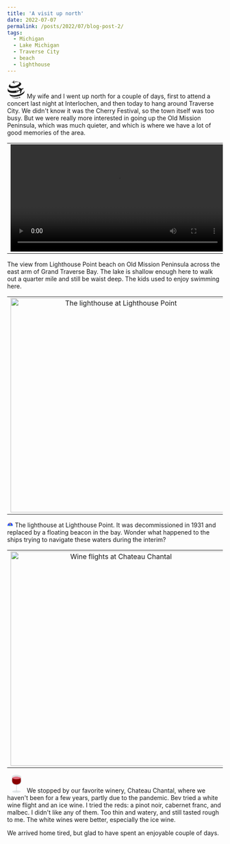```yaml
---
title: 'A visit up north'
date: 2022-07-07
permalink: /posts/2022/07/blog-post-2/
tags:
  - Michigan
  - Lake Michigan
  - Traverse City
  - beach
  - lighthouse 
---
```



<p><svg xmlns="http://www.w3.org/2000/svg" aria-hidden="true" role="img" width="3em" height="3em" preserveAspectRatio="xMidYMid meet" viewBox="0 0 24 24"><path fill="currentColor" d="M2.609 6.266c.183-.246.424-.579.617-.817c.578-.656.653-.742 1.179-1.227c.156-.128.341-.282.522-.427c-1.335 1.13-1.505 2.381-.28 3.154c-.002 0-.002 0-.002.002c1.713 1.032 5.467.809 8.429-.513c2.869-1.28 3.928-3.111 2.512-4.199c-1.243-.233-2.725-.26-4.293-.05l-.163-.269l.135-.446c.922-.083 1.798-.063 2.554.066c.183.031.424.084.604.122c.348.085.537.136.764.209c.232.069.43.138.775.266c.338.133.484.193.755.328a8.308 8.308 0 0 1 .883.469c2.256 1.419.853 4.008-3.128 5.782c-3.97 1.768-9.029 2.046-11.296.644c-.001-.002-.004-.004-.01-.006h.004c-1.238-.784-1.368-1.922-.561-3.088zm10.329 9.92l-.032-1.594l-1.133-1.26c-3.743.848-7.422.666-9.468-.539c-.007-.008-.024-.016-.031-.024C1.116 12.056.83 11.136.917 10.136c-.271 1.463-.293 1.991-.254 3.243c.048.784.501 1.507 1.412 2.077l.007.008c2.181 1.356 6.725 1.65 10.856.722zm4.725 1.825c-5.283 2.119-11.895 2.244-14.767.283a8.195 8.195 0 0 0 1.252 2.098c2.636 1.8 8.705 1.685 13.552-.26c2.837-1.137 4.627-2.65 5.097-4.068l.132-.427c.313-1.082.372-1.983.422-2.785c-.057 1.741-2.108 3.721-5.688 5.159zM6.001 22.092c.166.158.688.799 3.333 1.507c.715.158 2.515.665 5.84-.072l.02-.303l-.263-.412c-3.085.73-6.512.486-8.93-.72zm7.634-12.609l2.809 2.129s.601.433.034.737c-.565.301-2.016 1.038-2.016 1.038l-1.433-.535l-.719.32l1.268 1.101l.01 1.713l.745-.331l.494-1.447s1.517-.584 2.119-.804c.605-.215.524.521.524.521l-.298 3.511l.99-.44l1.63-4.737s.864-.42 1.472-.789c.607-.369.815-.981.815-.981s-.592-.255-1.274-.05c-.682.203-1.571.565-1.571.565l-4.612-1.959l-.987.438zM7.692 2.747l1.907 1.519l.521-.078l-1.038-1.363s-.226-.282.078-.349c.306-.068 1.08-.226 1.08-.226l.582.465l.392-.058l-.444-.706l.234-.783l-.379.055l-.449.596s-.788.074-1.098.1c-.312.024-.178-.311-.178-.311L9.498 0l-.524.077l-1.38 2.009s-.46.084-.793.179c-.334.094-.51.352-.51.352s.245.198.59.191c.348-.007.811-.061.811-.061zm9.425 19.518l-1.234-.645l-.284.099l.731.654s.156.133-.008.204c-.164.07-.582.242-.582.242l-.345-.154l-.205.074l.287.306l-.028.447l.214-.074l.16-.363s.434-.129.607-.175c.172-.047.133.155.133.155L16.4 24l.285-.099l.559-1.276s.247-.097.424-.186s.247-.253.247-.253s-.157-.086-.351-.043c-.195.041-.447.122-.447.122z"/></svg>
My wife and I went up north for a couple of days, first to attend a concert last night at Interlochen, and then today to hang around Traverse City. We didn't know it was the Cherry Festival, so the town itself was too busy. But we were really more interested in going up the Old Mission Peninsula, which was much quieter, and which is where we have a lot of good memories of the area.</p>

<table border="0" width="700">
<td align="center" valign="center">
<video width="500" controls controlsList="nodownload"> <source src="/images/2022-07-07LighthousePoint1.MP4" type="video/mp4"></video>
</td>
</table>
<p>The view from Lighthouse Point beach on Old Mission Peninsula across the east arm of Grand Traverse Bay. The lake is shallow enough here to walk out a quarter mile and still be waist deep. The kids used to enjoy swimming here.</p>
  
<table border="0" width="700">
<td align="center" valign="center">
<img src="/images/2022-07-7LighthousePoint5.JPG" alt="The lighthouse at Lighthouse Point" width="500">
</td>
</table>
<p>
<svg xmlns="http://www.w3.org/2000/svg" aria-hidden="true" role="img" width="1em" height="1em" preserveAspectRatio="xMidYMid meet" viewBox="0 0 32 32"><path fill="#304ffe" d="M3 24.967c2.25 0 2.25-1.485 4.5-1.485s2.25 1.485 4.5 1.485s2.25-1.485 4.5-1.485s2.251 1.485 4.5 1.485s2.25-1.485 4.5-1.485c2.132 0 2.239 1.332 4.147 1.474A14.264 14.264 0 0 0 19.094 7.885A14 14 0 0 0 2.347 18.632a14.606 14.606 0 0 0-.011 6.281a4.8 4.8 0 0 0 .675.054Z"/><path fill="#ffd54f" d="M14.626 9.316h3.643v3.44h-3.643Z"/><path fill="#fff176" d="M14.626 9.316h1.286v3.44h-1.286Z"/><ellipse cx="15.88" cy="10.167" fill="#fff176" rx=".857" ry="1.092"/><path fill="#f4511e" d="M14.541 8.922a1.886 1.886 0 1 1 3.771 0"/><path fill="#f4511e" d="M14.412 8.857h4.007a.251.251 0 0 1 0 .5h-4.007a.244.244 0 0 1-.246-.251a.251.251 0 0 1 .246-.249Z"/><path fill="#c5cae9" d="m14.1 23.351l.525-10.628h3.643l.472 10.1Z"/><path fill="none" d="m18.323 13.542l.139 2.818"/><path fill="#ff7043" d="m14.487 15.367l-.139 2.949l4.114-1.956l-.139-2.818Z"/><path fill="none" d="m18.6 19.124l.139 2.818"/><path fill="#ff7043" d="m14.2 21.221l-.15 2.949l4.693-2.228l-.143-2.818Z"/><path fill="#e64a19" d="M14.069 11.161h4.7v1.573h-4.7Z"/><path fill="#f4511e" d="M14.069 11.161h3.086v1.573h-3.086Z"/><path fill="#2979ff" d="M22.352 10.725a.925.925 0 0 1 .353.076a1.484 1.484 0 0 1 2.872-.393a1.016 1.016 0 0 1 0 2.031h-3.225a.85.85 0 0 1-.847-.863a.84.84 0 0 1 .847-.851Z"/><path fill="#448aff" d="M12.762 18.938a.706.706 0 0 1 .3.066a1.253 1.253 0 0 1 2.432-.339a.864.864 0 0 1 .086 1.726h-2.807a.717.717 0 0 1-.686-.754a.7.7 0 0 1 .675-.7Z"/><circle cx="19.769" cy="9.042" r=".15" fill="#fdd835"/><circle cx="4.576" cy="21.363" r=".15" fill="#fdd835"/><circle cx="5.979" cy="18.239" r=".15" fill="#fdd835"/><circle cx="6.922" cy="17.431" r=".15" fill="#fdd835"/><circle cx="10.897" cy="13.816" r=".15" fill="#fdd835"/><circle cx="23.466" cy="14.252" r=".15" fill="#fdd835"/><circle cx="29.434" cy="20.718" r=".15" fill="#fdd835"/><circle cx="8.379" cy="13.346" r=".15" fill="#fdd835"/><circle cx="21.795" cy="20.784" r=".15" fill="#fdd835"/><circle cx="26.391" cy="16.907" r=".15" fill="#fdd835"/><path fill="#ffe082" d="M14.691 9.261S7.565 8.245 7.544 8.245a15.735 15.735 0 0 0-4.715 4.806l11.851-1.769Z" opacity=".5"/><path fill="#00c853" d="M12.033 25c2.25 0 2.25-1.485 4.5-1.485S18.784 25 21.034 25c1.907 0 2.2-1.07 3.621-1.4a17.155 17.155 0 0 0-8.068-1.769a17.2 17.2 0 0 0-8.111 1.791c1.371.34 1.671 1.378 3.557 1.378Z"/><path fill="#64dd17" d="M12.044 24.978c2.25 0 2.25-1.485 4.5-1.485h.043l-.021-1.639A17.2 17.2 0 0 0 8.529 23.6c1.34.351 1.651 1.378 3.515 1.378Z"/></svg>
The lighthouse at Lighthouse Point. It was decommissioned in 1931 and replaced by a floating beacon in the bay. Wonder what happened to the ships trying to navigate these waters during the interim?</p>

<table border="0" width="700">
<td align="center" valign="center"> 
<img src="/images/2022-07-07ChateauChantal1.JPG" alt="Wine flights at Chateau Chantal" width="500">
</td>
</table>
<p>
<svg xmlns="http://www.w3.org/2000/svg" aria-hidden="true" role="img" width="3em" height="3em" preserveAspectRatio="xMidYMid meet" viewBox="0 0 64 64"><ellipse cx="33.15" cy="59.818" fill="#bac4c9" fill-opacity=".628" opacity=".7" rx="15.539" ry="4.181"/><path fill="#bac4c9" fill-opacity=".627" d="M33.2.094a16.674 7.633 0 0 0-16.057 5.611a16.674 7.633 0 0 0-.002.004c-.473.485-.696 1.449-.696 3.121c0 7.653-7.543 26.675 16.705 28.44c24.11-1.494 16.705-20.783 16.705-28.44c0-.256-.018-.454-.029-.678a16.674 7.633 0 0 0 .047-.423A16.674 7.633 0 0 0 33.199.094" opacity=".7"/><path fill="#8a0000" d="M33.16 11.37c-9.372 0-14.783-1.837-14.766.217c0 5.955-5.452 21.13 14.766 22.89c20.321-1.627 14.767-16.935 14.767-22.89c-.041-1.887-5.395-.217-14.767-.217"/><path fill="#bac4c9" fill-opacity=".627" d="M34.608 58.642c0 .646-.601 1.174-1.346 1.174c-.745 0-1.345-.527-1.345-1.174v-22.15c0-.647.601-1.174 1.346-1.174c.745 0 1.346.527 1.346 1.174v22.15" opacity=".7"/><path fill="#df2c43" d="M33.16 15.91c-6.62.002-14.874-2.494-14.766-4.609c.108-2.114 5.395-4.613 14.766-4.613c9.369 0 14.767 2.607 14.767 4.613c0 2.01-7.935 4.607-14.767 4.609" opacity=".6"/><path fill="#e37180" d="M33.16 6.688c-9.291 0-14.561 2.456-14.756 4.559a16.674 7.633 0 0 0 14.791 4.115a16.674 7.633 0 0 0 14.73-4.064c-.007-2.01-5.402-4.61-14.766-4.61"/></svg>
We stopped by our favorite winery, Chateau Chantal, where we haven't been for a few years, partly due to the pandemic. Bev tried a white wine flight and an ice wine. I tried the reds: a pinot noir, cabernet franc, and malbec. I didn't like any of them. Too thin and watery, and still tasted rough to me. The white wines were better, especially the ice wine.</p>
  
We arrived home tired, but glad to have spent an enjoyable couple of days.